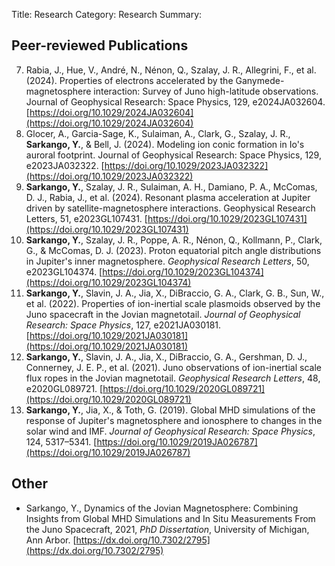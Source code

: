 Title: Research
Category: Research
Summary: 

## Peer-reviewed Publications
7. Rabia, J., Hue, V., André, N., Nénon, Q., Szalay, J. R., Allegrini, F., et al. (2024). Properties of electrons accelerated by the Ganymede-magnetosphere interaction: Survey of Juno high-latitude observations. Journal of Geophysical Research: Space Physics, 129, e2024JA032604. [https://doi.org/10.1029/2024JA032604](https://doi.org/10.1029/2024JA032604)  
6. Glocer, A., Garcia-Sage, K., Sulaiman, A., Clark, G., Szalay, J. R., **Sarkango, Y.**, & Bell, J. (2024). Modeling ion conic formation in Io's auroral footprint. Journal of Geophysical Research: Space Physics, 129, e2023JA032322. [https://doi.org/10.1029/2023JA032322](https://doi.org/10.1029/2023JA032322) 
5. **Sarkango, Y.**, Szalay, J. R., Sulaiman, A. H., Damiano, P. A., McComas, D. J., Rabia, J., et al. (2024). Resonant plasma acceleration at Jupiter driven by satellite-magnetosphere interactions. Geophysical Research Letters, 51, e2023GL107431. [https://doi.org/10.1029/2023GL107431](https://doi.org/10.1029/2023GL107431) 
4. **Sarkango, Y.**,  Szalay, J. R.,  Poppe, A. R.,  Nénon, Q.,  Kollmann, P.,  Clark, G., &  McComas, D. J. (2023). Proton equatorial pitch angle distributions in Jupiter's inner magnetosphere. *Geophysical Research Letters*,  50, e2023GL104374. [https://doi.org/10.1029/2023GL104374](https://doi.org/10.1029/2023GL104374)  
3. **Sarkango, Y.**,  Slavin, J. A.,  Jia, X.,  DiBraccio, G. A.,  Clark, G. B.,  Sun, W., et al. (2022).  Properties of ion-inertial scale plasmoids observed by the Juno spacecraft in the Jovian magnetotail. *Journal of Geophysical Research: Space Physics*,  127, e2021JA030181. [https://doi.org/10.1029/2021JA030181](https://doi.org/10.1029/2021JA030181)  
2. **Sarkango, Y.**,  Slavin, J. A.,  Jia, X.,  DiBraccio, G. A.,  Gershman, D. J.,  Connerney, J. E. P., et al. (2021).  Juno observations of ion-inertial scale flux ropes in the Jovian magnetotail. *Geophysical Research Letters*,  48, e2020GL089721. [https://doi.org/10.1029/2020GL089721](https://doi.org/10.1029/2020GL089721)  
1. **Sarkango, Y.**,  Jia, X., &  Toth, G. (2019).  Global MHD simulations of the response of Jupiter's magnetosphere and ionosphere to changes in the solar wind and IMF. *Journal of Geophysical Research: Space Physics*,  124,  5317–5341. [https://doi.org/10.1029/2019JA026787](https://doi.org/10.1029/2019JA026787)  

## Other
- Sarkango, Y., Dynamics of the Jovian Magnetosphere: Combining Insights from Global MHD Simulations and In Situ Measurements From the Juno Spacecraft, 2021, *PhD Dissertation*, University of Michigan, Ann Arbor. [https://dx.doi.org/10.7302/2795](https://dx.doi.org/10.7302/2795)
